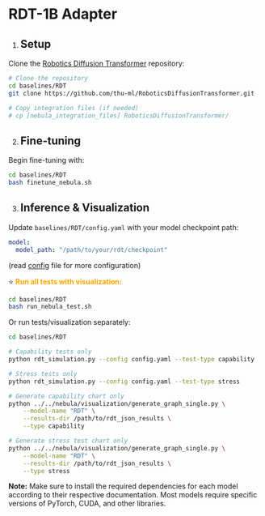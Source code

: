 # RDT-1B Adapter

1. ## Setup

Clone the [Robotics Diffusion Transformer](https://github.com/thu-ml/RoboticsDiffusionTransformer) repository:

```bash
# Clone the repository
cd baselines/RDT
git clone https://github.com/thu-ml/RoboticsDiffusionTransformer.git

# Copy integration files (if needed)
# cp [nebula_integration_files] RoboticsDiffusionTransformer/
```
2. ## Fine-tuning

Begin fine-tuning with:

```bash
cd baselines/RDT
bash finetune_nebula.sh
```

3. ## Inference & Visualization

Update `baselines/RDT/config.yaml` with your model checkpoint path:

```yaml
model:
  model_path: "/path/to/your/rdt/checkpoint"
```

(read [config](baselines/RDT/config.yaml) file for more configuration)

⭐️ **<span style="color:orange;">Run all tests with visualization:**</span>

```bash
cd baselines/RDT
bash run_nebula_test.sh
```

Or run tests/visualization separately:

```bash
cd baselines/RDT

# Capability tests only
python rdt_simulation.py --config config.yaml --test-type capability

# Stress tests only
python rdt_simulation.py --config config.yaml --test-type stress

# Generate capability chart only
python ../../nebula/visualization/generate_graph_single.py \
    --model-name "RDT" \
    --results-dir /path/to/rdt_json_results \
    --type capability

# Generate stress test chart only
python ../../nebula/visualization/generate_graph_single.py \
    --model-name "RDT" \
    --results-dir /path/to/rdt_json_results \
    --type stress
```

**Note:** Make sure to install the required dependencies for each model according to their respective documentation. Most models require specific versions of PyTorch, CUDA, and other libraries.